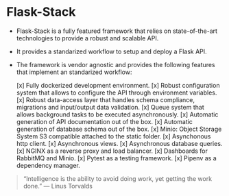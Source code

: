 # Flask-Stack

- Flask-Stack is a fully featured framework that relies on state-of-the-art technologies to provide a robust and scalable API.
- It provides a standarized workflow to setup and deploy a Flask API.
- The framework is vendor agnostic and provides the following features that implement an standarized workflow:
    
    [x] Fully dockerized development environment.
    [x] Robust configuration system that allows to configure the API through environment variables.
    [x] Robust data-access layer that handles schema compliance, migrations and input/output data validation.
    [x] Queue system that allows background tasks to be executed asynchronously.
    [x] Automatic generation of API documentation out of the box.
    [x] Automatic generation of database schema out of the box.
    [x] Minio: Object Storage System S3 compatible attached to the static folder. 
    [x] Asynchonous http client.
    [x] Asynchronous views.
    [x] Asynchronous database queries.
    [x] NGINX as a reverse proxy and load balancer.
    [x] Dashboards for RabbitMQ and Minio.
    [x] Pytest as a testing framework.
    [x] Pipenv as a dependency manager.
    
> “Intelligence is the ability to avoid doing work, yet getting the work done.”
― Linus Torvalds